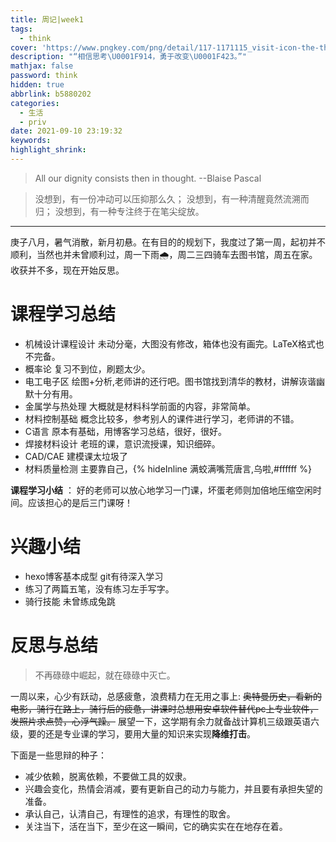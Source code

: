 ```yaml
---
title: 周记|week1
tags:
  - think
cover: 'https://www.pngkey.com/png/detail/117-1171115_visit-icon-the-thinker-png.png'
description: "“相信思考\U0001F914，勇于改变\U0001F423。”"
mathjax: false
password: think
hidden: true
abbrlink: b5880202
categories:
  - 生活
  - priv
date: 2021-09-10 23:19:32
keywords:
highlight_shrink:
---
```


> All our dignity consists then in thought. --Blaise Pascal

> 没想到，有一份冲动可以压抑那么久；
没想到，有一种清醒竟然流溯而归；
没想到，有一种专注终于在笔尖绽放。

---

庚子八月，暑气消散，新月初悬。在有目的的规划下，我度过了第一周，起初并不顺利，当然也并未曾顺利过，周一下雨🌧️，周二三四骑车去图书馆，周五在家。收获并不多，现在开始反思。

# 课程学习总结

* 机械设计课程设计 未动分毫，大图没有修改，箱体也没有画完。LaTeX格式也不完备。
* 概率论 复习不到位，刷题太少。
* 电工电子区 绘图+分析,老师讲的还行吧。图书馆找到清华的教材，讲解诙谐幽默十分有用。
* 金属学与热处理 大概就是材料科学前面的内容，非常简单。
* 材料控制基础 概念比较多，参考别人的课件进行学习，老师讲的不错。
* C语言 原本有基础，用博客学习总结，很好，很好。
* 焊接材料设计 老班的课，意识流授课，知识细碎。
* CAD/CAE 建模课太垃圾了
* 材料质量检测 主要靠自己，{% hideInline 满蛟满嘴荒唐言,乌啦,#ffffff %}

**课程学习小结** ： 好的老师可以放心地学习一门课，坏蛋老师则加倍地压缩空闲时间。应该担心的是后三门课呀！

# 兴趣小结

* hexo博客基本成型 git有待深入学习
* 练习了两篇五笔，没有练习左手写字。
* 骑行技能 未曾练成兔跳

# 反思与总结

  > 不再碌碌中崛起，就在碌碌中灭亡。

一周以来，心少有跃动，总感疲惫，浪费精力在无用之事上: ~~奥特曼历史，看新的电影，骑行在路上，骑行后的疲惫，讲课时总想用安卓软件替代pc上专业软件，发照片求点赞，心浮气躁。~~
展望一下，这学期有余力就备战计算机三级跟英语六级，要的还是专业课的学习，要用大量的知识来实现**降维打击**。

下面是一些思辩的种子：
* 减少依赖，脱离依赖，不要做工具的奴隶。
* 兴趣会变化，热情会消减，要有更新自己的动力与能力，并且要有承担失望的准备。
* 承认自己，认清自己，有理性的追求，有理性的取舍。
* 关注当下，活在当下，至少在这一瞬间，它的确实实在在地存在着。



